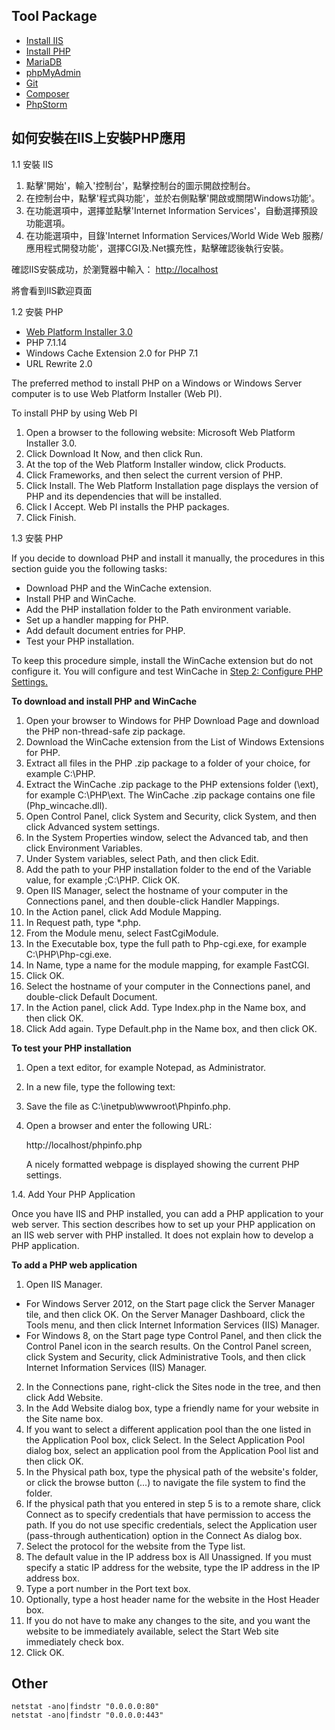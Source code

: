 ## Tool Package

- [Install IIS](https://docs.microsoft.com/en-us/iis/application-frameworks/scenario-build-a-php-website-on-iis/configuring-step-1-install-iis-and-php)
- [Install PHP](https://windows.php.net/download/)
- [MariaDB](https://downloads.mariadb.org/mariadb/10.3.8/)
- [phpMyAdmin](https://www.phpmyadmin.net/)
- [Git](https://git-scm.com/download/win)
- [Composer](https://getcomposer.org/download/)
- [PhpStorm](https://www.jetbrains.com/phpstorm/download/download-thanks.html?platform=windows)


## 如何安裝在IIS上安裝PHP應用

1.1 安裝 IIS

1. 點擊'開始'，輸入'控制台'，點擊控制台的圖示開啟控制台。
2. 在控制台中，點擊'程式與功能'，並於右側點擊'開啟或關閉Windows功能'。
3. 在功能選項中，選擇並點擊'Internet Information Services'，自動選擇預設功能選項。
4. 在功能選項中，目錄'Internet Information Services/World Wide Web 服務/應用程式開發功能'，選擇CGI及.Net擴充性，點擊確認後執行安裝。

確認IIS安裝成功，於瀏覽器中輸入：
[http://localhost](http://localhost)

將會看到IIS歡迎頁面

1.2 安裝 PHP

- [Web Platform Installer 3.0](https://www.microsoft.com/web/downloads/platform.aspx)
- PHP 7.1.14
- Windows Cache Extension 2.0 for PHP 7.1
- URL Rewrite 2.0

The preferred method to install PHP on a Windows or Windows Server computer is to use Web Platform Installer (Web PI).

To install PHP by using Web PI

1. Open a browser to the following website: Microsoft Web Platform Installer 3.0.
2. Click Download It Now, and then click Run.
3. At the top of the Web Platform Installer window, click Products.
4. Click Frameworks, and then select the current version of PHP.
5. Click Install. The Web Platform Installation page displays the version of PHP and its dependencies that will be installed.
6. Click I Accept. Web PI installs the PHP packages.
7. Click Finish.

1.3 安裝 PHP

If you decide to download PHP and install it manually, the procedures in this section guide you the following tasks:

- Download PHP and the WinCache extension.
- Install PHP and WinCache.
- Add the PHP installation folder to the Path environment variable.
- Set up a handler mapping for PHP.
- Add default document entries for PHP.
- Test your PHP installation.

To keep this procedure simple, install the WinCache extension but do not configure it. You will configure and test WinCache in [Step 2: Configure PHP Settings.](https://docs.microsoft.com/en-us/iis/application-frameworks/scenario-build-a-php-website-on-iis/configuring-step-2-configure-php-settings)

**To download and install PHP and WinCache**

1. Open your browser to Windows for PHP Download Page and download the PHP non-thread-safe zip package.
2. Download the WinCache extension from the List of Windows Extensions for PHP.
3. Extract all files in the PHP .zip package to a folder of your choice, for example C:\PHP\.
4. Extract the WinCache .zip package to the PHP extensions folder (\ext), for example C:\PHP\ext. The WinCache .zip package contains one file (Php_wincache.dll).
5. Open Control Panel, click System and Security, click System, and then click Advanced system settings.
6. In the System Properties window, select the Advanced tab, and then click Environment Variables.
7. Under System variables, select Path, and then click Edit.
8. Add the path to your PHP installation folder to the end of the Variable value, for example ;C:\PHP. Click OK.
9. Open IIS Manager, select the hostname of your computer in the Connections panel, and then double-click Handler Mappings.
10. In the Action panel, click Add Module Mapping.
11. In Request path, type *.php.
12. From the Module menu, select FastCgiModule.
13. In the Executable box, type the full path to Php-cgi.exe, for example C:\PHP\Php-cgi.exe.
14. In Name, type a name for the module mapping, for example FastCGI.
15. Click OK.
16. Select the hostname of your computer in the Connections panel, and double-click Default Document.
17. In the Action panel, click Add. Type Index.php in the Name box, and then click OK.
18. Click Add again. Type Default.php in the Name box, and then click OK.

**To test your PHP installation**

1. Open a text editor, for example Notepad, as Administrator.
2. In a new file, type the following text: <?php phpinfo(); ?>
3. Save the file as C:\inetpub\wwwroot\Phpinfo.php.
4. Open a browser and enter the following URL:

   http://localhost/phpinfo.php

   A nicely formatted webpage is displayed showing the current PHP settings.

1.4. Add Your PHP Application

Once you have IIS and PHP installed, you can add a PHP application to your web server. This section describes how to set up your PHP application on an IIS web server with PHP installed. It does not explain how to develop a PHP application.

**To add a PHP web application**

1. Open IIS Manager.

- For Windows Server 2012, on the Start page click the Server Manager tile, and then click OK. On the Server Manager Dashboard, click the Tools menu, and then click Internet Information Services (IIS) Manager.
- For Windows 8, on the Start page type Control Panel, and then click the Control Panel icon in the search results. On the Control Panel screen, click System and Security, click Administrative Tools, and then click Internet Information Services (IIS) Manager.
2. In the Connections pane, right-click the Sites node in the tree, and then click Add Website.
3. In the Add Website dialog box, type a friendly name for your website in the Site name box.
4. If you want to select a different application pool than the one listed in the Application Pool box, click Select. In the Select Application Pool dialog box, select an application pool from the Application Pool list and then click OK.
5. In the Physical path box, type the physical path of the website's folder, or click the browse button (...) to navigate the file system to find the folder.
6. If the physical path that you entered in step 5 is to a remote share, click Connect as to specify credentials that have permission to access the path. If you do not use specific credentials, select the Application user (pass-through authentication) option in the Connect As dialog box.
7. Select the protocol for the website from the Type list.
8. The default value in the IP address box is All Unassigned. If you must specify a static IP address for the website, type the IP address in the IP address box.
9. Type a port number in the Port text box.
10. Optionally, type a host header name for the website in the Host Header box.
11. If you do not have to make any changes to the site, and you want the website to be immediately available, select the Start Web site immediately check box.
12. Click OK.

## Other

    netstat -ano|findstr "0.0.0.0:80"
    netstat -ano|findstr "0.0.0.0:443"
